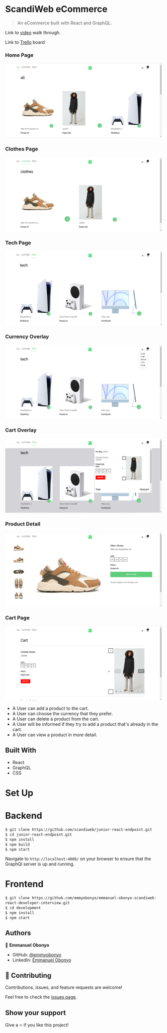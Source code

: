 # ScandiWeb eCommerce

> An eCommerce built with React and GraphQL.

Link to [video](https://www.loom.com/share/331fa1f2d80149398db732d3497c253c) walk through.

Link to [Trello](https://trello.com/b/PbKhb4ok/scandiweb-react-developer-interview) board

### Home Page
![Home Page](./public/images/Home.png)

### Clothes Page
![Clothes Page](./public/images/clothes.png)

### Tech Page
![Tech Page](./public/images/tech.png)

### Currency Overlay
![Currency Page](./public/images/currency.png)

### Cart Overlay
![Cart](./public/images/cart.png)

### Product Detail
![Product Details](./public/images/productDetail.png)

### Cart Page
![Cart Page](./public/images/cartPage.png)

- A User can add a product to the cart.
- A User can choose the currency that they prefer.
- A User can delete a product from the cart.
- A User will be informed if they try to add a product that's already in the cart.
- A User can view a product in more detail.

## Built With

- React
- GraphQL
- CSS

# Set Up
# Backend
```
$ git clone https://github.com/scandiweb/junior-react-endpoint.git
$ cd junior-react-endpoint.git
$ npm install
$ npm build
$ npm start
```
Navigate to `http://localhost:4000/` on your browser to ensure that the GraphQl server is up and running.

# Frontend
```
$ git clone https://github.com/emmyobonyo/emmanuel-obonyo-scandiweb-react-developer-interview.git
$ cd development
$ npm install
$ npm start
```

## Authors

👤 **Emmanuel Obonyo**

- GitHub: [@emmyobonyo](https://github.com/emmyobonyo)
- LinkedIn: [Emmanuel Obonyo](https://www.linkedin.com/in/emmanuel-obonyo-3728a2200/)

## 🤝 Contributing

Contributions, issues, and feature requests are welcome!

Feel free to check the [issues page](https://github.com/emmyobonyo/emmanuel-obonyo-scandiweb-react-developer-interview/issues).

## Show your support

Give a ⭐️ if you like this project!
